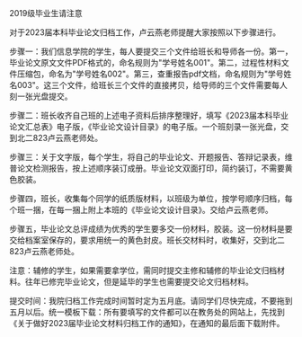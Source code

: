 2019级毕业生请注意

对于2023届本科毕业论文归档工作，卢云燕老师提醒大家按照以下步骤进行。

步骤一：我们信息学院的学生，每人要提交三个文件给班长和导师各一份。第一，毕业论文原文文件PDF格式的，命名规则为"学号姓名001"。第二，过程性材料文件压缩包，命名为"学号姓名002"。第三，查重报告pdf文档，命名规则为"学号姓名003"。这三个文件，给班长三个文件的直接拷贝，给导师的三个文件需要每人刻一张光盘提交。

步骤二：班长收齐自己班的上述电子资料后排序整理好，填写《2023届本科毕业论文汇总表》电子版，《毕业论文设计目录》的电子版。一个班刻录一张光盘，交到北二823卢云燕老师处。

步骤三：关于文字版，每个学生，将自己的毕业论文、开题报告、答辩记录表，维普论文检测报告，按上述顺序装订成册。毕业论文双面打印，简约装订，不需要黄色胶装。

步骤四，班长，收集每个同学的纸质版材料，以班级为单位，按学号顺序归档，每个班一捆，在每一捆上附上本班的《毕业论文设计目录》。交给卢云燕老师。

步骤五，毕业论文总评成绩为优秀的学生要多交一份材料，胶装。这一份材料是要交给档案室保存的，要求用统一的黄色封皮。班长交材料时，收集好，交到北二823卢云燕老师处。

注意：辅修的学生，如果需要拿学位，需同时提交主修和辅修的毕业论文归档材料。往年已修完毕业论文，但是延毕的学生也需要提交论文归档材料。

提交时间：我院归档工作完成时间暂时定为五月底。请同学们尽快完成，不要拖到五月以后。统一模板下载：所有要填写的文件都可以在教务处的网站上，先找到《关于做好2023届毕业论文材料归档工作的通知》，在通知的最后面下载附件。
